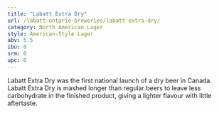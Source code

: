 ```yaml
---
title: "Labatt Extra Dry"
url: /labatt-ontario-breweries/labatt-extra-dry/
category: North American Lager
style: American-Style Lager
abv: 5.5
ibu: 0
srm: 0
upc: 0
---
```

Labatt Extra Dry was the first national launch of a dry beer in Canada. Labatt Extra Dry is mashed longer than regular beers to leave less carbohydrate in the finished product, giving a lighter flavour with little aftertaste.
